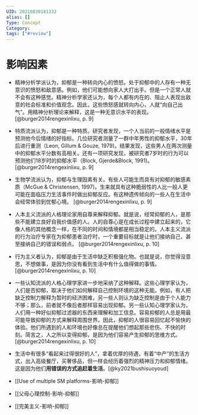 ```yaml
---
UID: 20210830181332
alias: []
Type: Concept
Category: 
tags: ["#review"]
---
```


# 影响因素

- 精神分析学派认为，抑郁是一种转向内心的愤怒。处于抑郁中的人存有一种无意识的愤怒和敌意感。例如，他们可能想向家人大打出手。但是一个正常人就不会有这种感觉。精神分析学家还认为，每个人都有内在的、阻止人表现出敌意的社会标准和价值观念。因此，这些愤怒感就转向内心，人就“向自己出气”。用精神分析理论来解释，这是一种无意识水平的表现。 [@burger2014rengexinlixu, p. 9]
- 特质流派认为，抑郁是一种特质。研究者发现，一个人当前的一般情绪水平是预测他今后情绪的好指标。几位研究者测量了一群中年男性的抑郁水平，30年后进行重测（Leon, Gillum & Gouze, 1979)。结果发现，这些男人在两次测量中的抑郁水平分数有高相关。还有一项研究发现，被研究者7岁时的行为可以预测他们18岁时的抑郁水平（Block, Gjerde&Block, 1991)。 [@burger2014rengexinlixu, p. 9]
- 生物学流派认为，抑郁与生理因素有关。有些人可能生而具有对抑郁的敏感素质（McGue & Christensen, 1997)。生来就具有这种脆弱性的人比一般人更可能在面临压力生活事件时做出抑郁反应。有这种遗传倾向的一些人在生活中会经常体验到忧郁心境。 [@burger2014rengexinlixu, p. 9]
- 人本主义流派的人格理论家用自尊来解释抑郁。就是说，经常抑郁的人，是那些不能建立良好自我价值感的人。人的自尊心是在成长过程中建立起来的，它像人格的其他概念一样，在不同的时间和情境都是相当稳定的。人本主义流派的行为治疗专家在为抑郁患者治疗时，一个重要目标就是让他们接纳自己，甚至接纳自己的错误和弱点。 [@burger2014rengexinlixu, p. 10]
- 行为主义者认为，抑郁是由于生活中缺乏积极强化物。也就是说，你觉得没意思，不想做事，是因为你没有看到生活中有什么值得做的事情。 [@burger2014rengexinlixu, p. 10]
- 一些认知流派的人格心理学家进一步地采纳了这种解释。这些心理学家认为，人们是否抑郁，取决于他们如何解释自己控制环境的这种无能。例如，有人把缺乏控制力解释为暂时的经济困难，另一些人则认为缺乏控制是由于个人能力不够；那么，前者就不像后者那样容易出现抑郁。另一些认知心理学家认为，人们用一种好似抑郁过滤器的东西来理解和加工信息。容易抑郁的人总是用最可能导致抑郁的方式来解释周围世界。因此，抑郁的人很容易回忆起不愉快的体验。他们所遇到的人和环境也好像总在提醒他们想起那些悲伤、不快的时刻。简言之，人之所以变得抑郁，是因为他们容易产生抑郁的思维方式。 [@burger2014rengexinlixu, p. 10]
- 生活中有很多“看起来过得很好的人”，拿着优厚的待遇，有着“中产”的生活方式，出入高级餐厅，买奢侈品，但一样会经历着强烈的精神压力和抑郁情绪。这是因为他们**用错误的方式追赶着生活**。[@ky2021bushisuoyoud]

- [[Use of multiple SM platforms-影响-抑郁]]
- [[父母心理控制-影响-抑郁]]
- [[完美主义-影响-抑郁]]